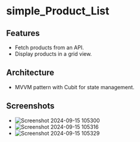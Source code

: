 # simple_Product_List
## Features
- Fetch products from an API.
- Display products in a grid view.
## Architecture
- MVVM pattern with Cubit for state management.
## Screenshots
- ![Screenshot 2024-09-15 105300](https://github.com/user-attachments/assets/5c3fc9d1-7b2a-4338-9087-6b77a1431936)
- ![Screenshot 2024-09-15 105316](https://github.com/user-attachments/assets/fc83fb74-a967-486e-af10-17bffcba4eca)
- ![Screenshot 2024-09-15 105329](https://github.com/user-attachments/assets/20819f75-4f64-465a-be29-8f2c82ace794)


